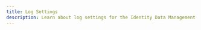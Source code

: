 ```yaml
---
title: Log Settings
description: Learn about log settings for the Identity Data Management service.
---
```

